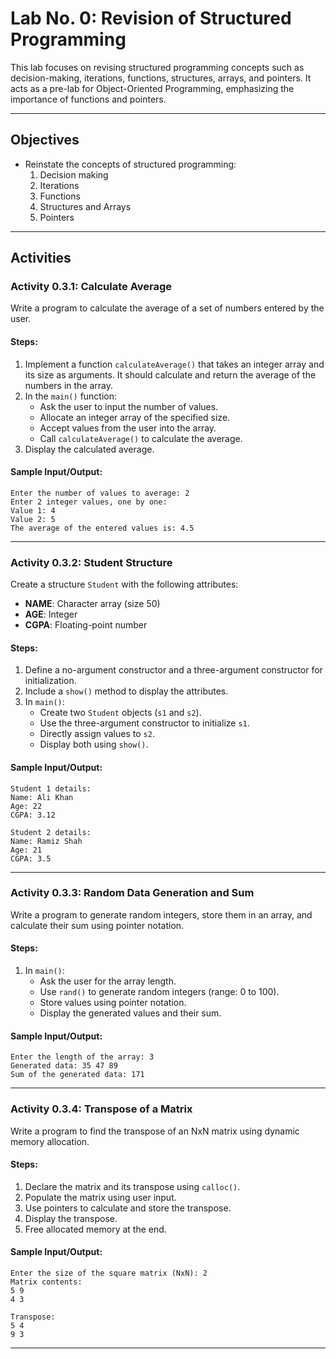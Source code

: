 # Lab No. 0: Revision of Structured Programming

This lab focuses on revising structured programming concepts such as decision-making, iterations, functions, structures, arrays, and pointers. It acts as a pre-lab for Object-Oriented Programming, emphasizing the importance of functions and pointers.

---

## Objectives

- Reinstate the concepts of structured programming:
  1. Decision making
  2. Iterations
  3. Functions
  4. Structures and Arrays
  5. Pointers

---

## Activities

### **Activity 0.3.1: Calculate Average**
Write a program to calculate the average of a set of numbers entered by the user.

#### Steps:
1. Implement a function `calculateAverage()` that takes an integer array and its size as arguments. It should calculate and return the average of the numbers in the array.
2. In the `main()` function:
   - Ask the user to input the number of values.
   - Allocate an integer array of the specified size.
   - Accept values from the user into the array.
   - Call `calculateAverage()` to calculate the average.
3. Display the calculated average.

#### Sample Input/Output:
```
Enter the number of values to average: 2
Enter 2 integer values, one by one:
Value 1: 4
Value 2: 5
The average of the entered values is: 4.5
```

---

### **Activity 0.3.2: Student Structure**
Create a structure `Student` with the following attributes:
- **NAME**: Character array (size 50)
- **AGE**: Integer
- **CGPA**: Floating-point number

#### Steps:
1. Define a no-argument constructor and a three-argument constructor for initialization.
2. Include a `show()` method to display the attributes.
3. In `main()`:
   - Create two `Student` objects (`s1` and `s2`).
   - Use the three-argument constructor to initialize `s1`.
   - Directly assign values to `s2`.
   - Display both using `show()`.

#### Sample Input/Output:
```
Student 1 details:
Name: Ali Khan
Age: 22
CGPA: 3.12

Student 2 details:
Name: Ramiz Shah
Age: 21
CGPA: 3.5
```

---

### **Activity 0.3.3: Random Data Generation and Sum**
Write a program to generate random integers, store them in an array, and calculate their sum using pointer notation.

#### Steps:
1. In `main()`:
   - Ask the user for the array length.
   - Use `rand()` to generate random integers (range: 0 to 100).
   - Store values using pointer notation.
   - Display the generated values and their sum.

#### Sample Input/Output:
```
Enter the length of the array: 3
Generated data: 35 47 89
Sum of the generated data: 171
```

---

### **Activity 0.3.4: Transpose of a Matrix**
Write a program to find the transpose of an NxN matrix using dynamic memory allocation.

#### Steps:
1. Declare the matrix and its transpose using `calloc()`.
2. Populate the matrix using user input.
3. Use pointers to calculate and store the transpose.
4. Display the transpose.
5. Free allocated memory at the end.

#### Sample Input/Output:
```
Enter the size of the square matrix (NxN): 2
Matrix contents:
5 9
4 3

Transpose:
5 4
9 3
```

---
